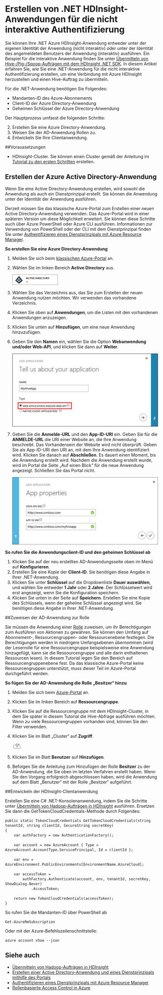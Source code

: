<properties
	pageTitle="Erstellen von .NET HDInsight-Anwendungen für die nicht interaktive Authentifizierung | Microsoft Azure"
	description="Erfahren Sie, wie Sie .NET HDInsight-Anwendungen für die nicht interaktive Authentifizierung erstellen."
	editor="cgronlun"
	manager="paulettm"
	services="hdinsight"
	documentationCenter=""
	tags="azure-portal"
	authors="mumian"/>

<tags
	ms.service="hdinsight"
	ms.workload="big-data"
	ms.tgt_pltfrm="na"
	ms.devlang="na"
	ms.topic="article"
	ms.date="09/02/2016"
	ms.author="jgao"/>

# Erstellen von .NET HDInsight-Anwendungen für die nicht interaktive Authentifizierung

Sie können Ihre .NET Azure HDInsight-Anwendung entweder unter der eigenen Identität der Anwendung (nicht interaktiv) oder unter der Identität des angemeldeten Benutzers der Anwendung (interaktiv) ausführen. Ein Beispiel für die interaktive Anwendung finden Sie unter [Übermitteln von Hive-/Pig-/Sqoop-Aufträgen mit dem HDInsight .NET SDK](hdinsight-submit-hadoop-jobs-programmatically.md#submit-hivepigsqoop-jobs-using-hdinsight-net-sdk). In diesem Artikel erfahren Sie, wie Sie eine .NET-Anwendung für die nicht interaktive Authentifizierung erstellen, um eine Verbindung mit Azure HDInsight herzustellen und einen Hive-Auftrag zu übermitteln.

Für die .NET-Anwendung benötigen Sie Folgendes:

- Mandanten-ID des Azure-Abonnements
- Client-ID der Azure Directory-Anwendung
- Geheimen Schlüssel der Azure Directory-Anwendung

Der Hauptprozess umfasst die folgenden Schritte:

2. Erstellen Sie eine Azure Directory-Anwendung.
2. Weisen Sie der AD-Anwendung Rollen zu.
3. Entwickeln Sie Ihre Clientanwendung.


##Voraussetzungen

- HDInsight-Cluster. Sie können einen Cluster gemäß der Anleitung im [Tutorial zu den ersten Schritten](hdinsight-hadoop-linux-tutorial-get-started.md#create-cluster) erstellen.




## Erstellen der Azure Active Directory-Anwendung 
Wenn Sie eine Active Directory-Anwendung erstellen, wird sowohl die Anwendung als auch ein Dienstprinzipal erstellt. Sie können die Anwendung unter der Identität der Anwendung ausführen.

Derzeit müssen Sie das klassische Azure-Portal zum Erstellen einer neuen Active Directory-Anwendung verwenden. Das Azure-Portal wird in einer späteren Version um diese Möglichkeit erweitert. Sie können diese Schritte auch über Azure PowerShell oder Azure CLI ausführen. Informationen zur Verwendung von PowerShell oder der CLI mit dem Dienstprinzipal finden Sie unter [Authentifizieren eines Dienstprinzipals mit Azure Resource Manager](../resource-group-authenticate-service-principal.md).

**So erstellen Sie eine Azure Directory-Anwendung**

1.	Melden Sie sich beim [klassischen Azure-Portal](https://manage.windowsazure.com/) an.
2.	Wählen Sie im linken Bereich **Active Directory** aus.

    ![Klassisches Azure-Portal – Active Directory](.\media\hdinsight-create-non-interactive-authentication-dotnet-application\active-directory.png)
    
3.	Wählen Sie das Verzeichnis aus, das Sie zum Erstellen der neuen Anwendung nutzen möchten. Wir verwenden das vorhandene Verzeichnis.
4.	Klicken Sie oben auf **Anwendungen**, um die Listen mit den vorhandenen Anwendungen anzuzeigen.
5.	Klicken Sie unten auf **Hinzufügen**, um eine neue Anwendung hinzuzufügen.
6.	Geben Sie den **Namen** ein, wählen Sie die Option **Webanwendung und/oder Web-API**, und klicken Sie dann auf **Weiter**.

    ![Neue Azure Active Directory-Anwendung](.\media\hdinsight-create-non-interactive-authentication-dotnet-application\hdinsight-add-ad-application.png)

7.	Geben Sie die **Anmelde-URL** und den **App-ID-URI** ein. Geben Sie für die **ANMELDE-URL** die URI einer Website an, die Ihre Anwendung beschreibt. Das Vorhandensein der Website wird nicht überprüft. Geben Sie als App-ID-URI den URI an, mit dem Ihre Anwendung identifiziert wird. Klicken Sie danach auf **Abschließen**. Es dauert einen Moment, bis die Anwendung erstellt wird. Nachdem die Anwendung erstellt wurde, wird im Portal die Seite „Auf einen Blick“ für die neue Anwendung angezeigt. Schließen Sie das Portal nicht.

    ![Neue Azure Active Directory-Anwendung – Eigenschaften](.\media\hdinsight-create-non-interactive-authentication-dotnet-application\hdinsight-add-ad-application-properties.png)

**So rufen Sie die Anwendungsclient-ID und den geheimen Schlüssel ab**

1.	Klicken Sie auf der neu erstellten AD-Anwendungsseite oben im Menü auf **Konfigurieren**.
2.	Erstellen Sie eine Kopie der **Client-ID**. Sie benötigen diese Angabe in Ihrer .NET-Anwendung.
3.	Klicken Sie unter **Schlüssel** auf die Dropdownliste **Dauer auswählen**, und wählen Sie entweder **1 Jahr** oder **2 Jahre**. Der Schlüsselwert wird erst angezeigt, wenn Sie die Konfiguration speichern.
4.	Klicken Sie unten in der Seite auf **Speichern**. Erstellen Sie eine Kopie des Schlüssels, wenn der geheime Schlüssel angezeigt wird. Sie benötigen diese Angabe in Ihrer .NET-Anwendung.

##Zuweisen der AD-Anwendung zur Rolle

Sie müssen die Anwendung einer [Rolle](../active-directory/role-based-access-built-in-roles.md) zuweisen, um ihr Berechtigungen zum Ausführen von Aktionen zu gewähren. Sie können den Umfang auf Abonnement-, Ressourcengruppen- oder Ressourcenebene festlegen. Die Berechtigungen werden in niedrigere Umfangsebenen übernommen (wird der Leserrolle für eine Ressourcengruppe beispielsweise eine Anwendung hinzugefügt, kann sie die Ressourcengruppe und alle darin enthaltenen Ressourcen lesen). In diesem Tutorial legen Sie den Bereich auf Ressourcengruppenebene fest. Da das klassische Azure-Portal keine Ressourcengruppen unterstützt, muss dieser Teil im Azure-Portal durchgeführt werden.

**So fügen Sie der AD-Anwendung die Rolle „Besitzer“ hinzu**

1.	Melden Sie sich beim [Azure-Portal](https://portal.azure.com) an.
2.	Klicken Sie im linken Bereich auf **Ressourcengruppe**.
3.	Klicken Sie auf die Ressourcengruppe mit dem HDInsight-Cluster, in dem Sie später in diesem Tutorial die Hive-Abfrage ausführen möchten. Wenn zu viele Ressourcengruppen vorhanden sind, können Sie den Filter verwenden.
4.	Klicken Sie im Blatt „Cluster“ auf **Zugriff**.

    ![Cloud- und Blitzsymbol = Schnellstart](./media/hdinsight-hadoop-create-linux-cluster-portal/quickstart.png)
5.	Klicken Sie im Blatt **Benutzer** auf **Hinzufügen**.
6.	Befolgen Sie die Anleitung zum Hinzufügen der Rolle **Besitzer** zu der AD-Anwendung, die Sie oben im letzten Verfahren erstellt haben. Wenn Sie den Vorgang erfolgreich abgeschlossen haben, wird die Anwendung auf dem Blatt „Benutzer“ mit der Rolle „Besitzer“ aufgeführt.


##Entwickeln der HDInsight-Clientanwendung

Erstellen Sie eine C# .NET-Konsolenanwendung, indem Sie die Schritte unter [Übermitteln von Hadoop-Aufträgen in HDInsight](hdinsight-submit-hadoop-jobs-programmatically.md#submit-hivepigsqoop-jobs-using-hdinsight-net-sdk) ausführen. Ersetzen Sie dann die GetTokenCloudCredentials-Methode durch Folgendes:

    public static TokenCloudCredentials GetTokenCloudCredentials(string tenantId, string clientId, SecureString secretKey)
    {
        var authFactory = new AuthenticationFactory();

        var account = new AzureAccount { Type = AzureAccount.AccountType.ServicePrincipal, Id = clientId };

        var env = AzureEnvironment.PublicEnvironments[EnvironmentName.AzureCloud];

        var accessToken =
            authFactory.Authenticate(account, env, tenantId, secretKey, ShowDialog.Never)
                .AccessToken;

        return new TokenCloudCredentials(accessToken);
    }

So rufen Sie die Mandanten-ID über PowerShell ab

    Get-AzureRmSubscription

Oder mit der Azure-Befehlszeilenschnittstelle:

    azure account show --json

      
## Siehe auch

- [Übermitteln von Hadoop-Aufträgen in HDInsight](hdinsight-submit-hadoop-jobs-programmatically.md)
- [Erstellen einer Active Directory-Anwendung und eines Dienstprinzipals mithilfe des Portals](../resource-group-create-service-principal-portal.md)
- [Authentifizieren eines Dienstprinzipals mit Azure Resource Manager](../resource-group-authenticate-service-principal.md)
- [Rollenbasierte Access Control in Azure](../active-directory/role-based-access-control-configure.md)

<!---HONumber=AcomDC_0907_2016-->